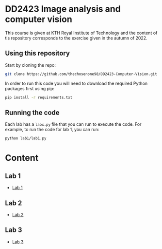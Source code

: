 # DD2423 Image analysis and computer vision
This course is given at KTH Royal Institute of Technology and the content of tis repository corresponds to the exercise given in the autumn of 2022.

## Using this repository
Start by cloning the repo:

```bash
git clone https://github.com/thechosenone98/DD2423-Computer-Vision.git
```

In order to run this code you will need to download the required Python packages first using pip:

```bash
pip install -r requirements.txt
```

## Running the code
Each lab has a `labx.py` file that you can run to execute the code. For example, to run the code for lab 1, you can run:

```bash
python lab1/lab1.py
```

# Content
## Lab 1
* [Lab 1](lab1/)
## Lab 2
* [Lab 2](lab2/)
## Lab 3
* [Lab 3](lab3/)